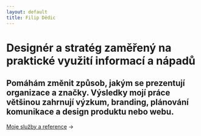 ```yaml
---
layout: default
title: Filip Dědic
---
```


# Designér a stratég zaměřený na praktické využití informací a nápadů
## Pomáhám změnit způsob, jakým se prezentují organizace a značky. Výsledky mojí práce většinou zahrnují výzkum, branding, plánování komunikace a design produktu nebo webu.

[Moje služby a reference](/reference) →
